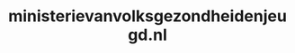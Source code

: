 ---
layout: post
title:  "ministerievanvolksgezondheidenjeugd.nl"
internal_url:  "/dutchgov/ministerievanvolksgezondheidenjeugd.nl.html"
subdomains_count: 2
all_subdomains_count: 2
urls_count: 2
ssl_rank: 0
http_rank: 75
url_link: /data/ministerievanvolksgezondheidenjeugd.nl/urls.txt
all_subdomains_link: /data/ministerievanvolksgezondheidenjeugd.nl/all_subdomains.txt
subdomains_link: /data/ministerievanvolksgezondheidenjeugd.nl/subdomains.txt
categories: dutchgov
---